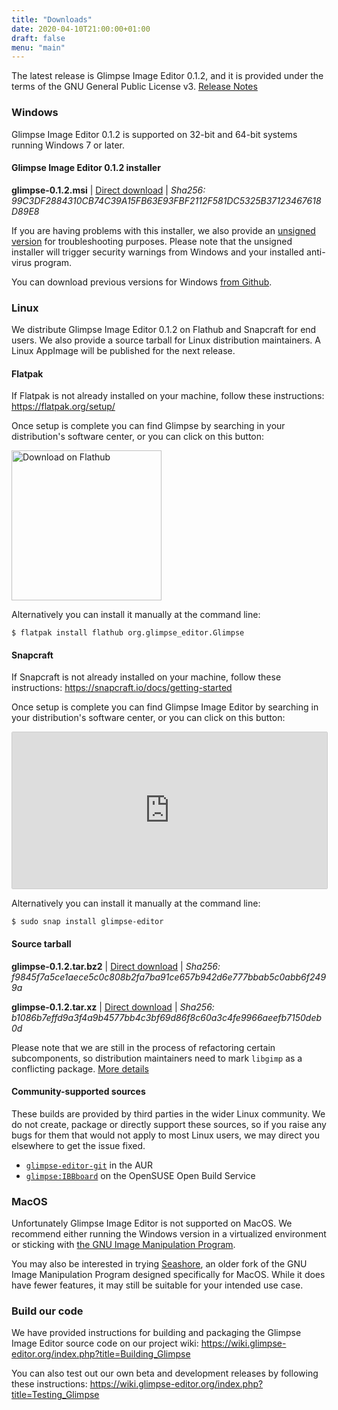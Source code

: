 ```yaml
---
title: "Downloads"
date: 2020-04-10T21:00:00+01:00
draft: false
menu: "main"
---
```

The latest release is Glimpse Image Editor 0.1.2, and it is provided under the terms of the GNU General Public License v3. [Release Notes](/posts/glimpse-0-1-2-release-notes/)

### Windows
Glimpse Image Editor 0.1.2 is supported on 32-bit and 64-bit systems running Windows 7 or later.

#### Glimpse Image Editor 0.1.2 installer
**glimpse-0.1.2.msi** | [Direct download](https://github.com/glimpse-editor/Glimpse/releases/download/v0.1.2/glimpse-0.1.2.msi) | *Sha256: 99C3DF2884310CB74C39A15FB63E93FBF2112F581DC5325B37123467618D89E8*

If you are having problems with this installer, we also provide an [unsigned version](https://github.com/glimpse-editor/Glimpse/releases/download/v0.1.2/glimpse-0.1.2-unsigned.msi) for troubleshooting purposes. Please note that the unsigned installer will trigger security warnings from Windows and your installed anti-virus program.

You can download previous versions for Windows [from Github](https://github.com/glimpse-editor/Glimpse/releases/).

### Linux
We distribute Glimpse Image Editor 0.1.2 on Flathub and Snapcraft for end users. We also provide a source tarball for Linux distribution maintainers. A Linux AppImage will be published for the next release.

#### Flatpak
If Flatpak is not already installed on your machine, follow these instructions: https://flatpak.org/setup/

Once setup is complete you can find Glimpse by searching in your distribution's software center, or you can click on this button:

<a href="https://flathub.org/apps/details/org.glimpse_editor.Glimpse">
    <img src="https://flathub.org/assets/badges/flathub-badge-en.png" alt="Download on Flathub" width="240">
</a>

Alternatively you can install it manually at the command line:
```
$ flatpak install flathub org.glimpse_editor.Glimpse
```

#### Snapcraft
If Snapcraft is not already installed on your machine, follow these instructions: https://snapcraft.io/docs/getting-started

Once setup is complete you can find Glimpse Image Editor by searching in your distribution's software center, or you can click on this button:

<iframe src="https://snapcraft.io/glimpse-editor/embedded?button=black" frameborder="0" width="100%" height="250px" style="border: 1px solid #CCC; border-radius: 2px;"></iframe>

Alternatively you can install it manually at the command line:
```
$ sudo snap install glimpse-editor
```

#### Source tarball
**glimpse-0.1.2.tar.bz2** | [Direct download](https://github.com/glimpse-editor/Glimpse/releases/download/v0.1.2/glimpse-0.1.2.tar.bz2) | *Sha256: f9845f7a5ce1aece5c0c808b2fa7ba91ce657b942d6e777bbab5c0abb6f2499a*

**glimpse-0.1.2.tar.xz** | [Direct download](https://github.com/glimpse-editor/Glimpse/releases/download/v0.1.2/glimpse-0.1.2.tar.xz) | *Sha256: b1086b7effd9a3f4a9b4577bb4c3bf69d86f8c60a3c4fe9966aeefb7150deb0d*

Please note that we are still in the process of refactoring certain subcomponents, so distribution maintainers need to mark `libgimp` as a conflicting package. [More details](https://github.com/glimpse-editor/Glimpse/issues/7)

#### Community-supported sources
These builds are provided by third parties in the wider Linux community. We do not create, package or directly support these sources, so if you raise any bugs for them that would not apply to most Linux users, we may direct you elsewhere to get the issue fixed.

* [`glimpse-editor-git`](https://aur.archlinux.org/packages/glimpse-editor-git/) in the AUR
* [`glimpse:IBBboard`](https://software.opensuse.org//download.html?project=home%3AIBBoard%3Adesktop&package=glimpse) on the OpenSUSE Open Build Service

### MacOS
Unfortunately Glimpse Image Editor is not supported on MacOS. We recommend either running the Windows version in a virtualized environment or sticking with [the GNU Image Manipulation Program](https://www.gimp.org/downloads/). 

You may also be interested in trying [Seashore](https://apps.apple.com/us/app/seashore/id1448648921?mt=12), an older fork of the GNU Image Manipulation Program designed specifically for MacOS. While it does have fewer features, it may still be suitable for your intended use case.

### Build our code
We have provided instructions for building and packaging the Glimpse Image Editor source code on our project wiki: https://wiki.glimpse-editor.org/index.php?title=Building_Glimpse

You can also test out our own beta and development releases by following these instructions: https://wiki.glimpse-editor.org/index.php?title=Testing_Glimpse
